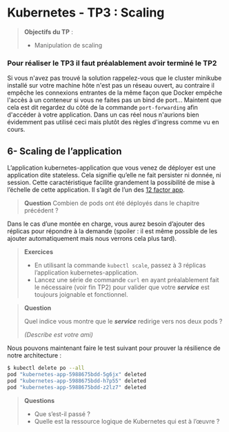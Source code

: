 # Kubernetes - TP3 : Scaling
> **Objectifs du TP** :
>- Manipulation de scaling
>

### Pour réaliser le TP3 il faut préalablement avoir terminé le TP2

Si vous n'avez pas trouvé la solution rappelez-vous que le cluster minikube installé sur votre machine hôte n'est pas un réseau ouvert, au contraire il empêche les connexions entrantes de la même façon que Docker empêche l'accès à un conteneur si vous ne faites pas un bind de port... Maintent que cela est dit regardez du côté de la commande `port-forwarding` afin d'accéder à votre application. Dans un cas réel nous n'aurions bien évidemment pas utilisé ceci mais plutôt des règles d'ingress comme vu en cours. 

## 6- Scaling de l’application

L’application kubernetes-application que vous venez de déployer est une application dite stateless. Cela signifie qu’elle ne fait persister ni donnée, ni session. Cette caractéristique facilite grandement la possibilité de mise à l’échelle de cette application. Il s’agit de l’un des [12 factor app](https://12factor.net/fr/).

> **Question**
> Combien de pods ont été déployés dans le chapitre précédent ?

Dans le cas d’une montée en charge, vous aurez besoin d’ajouter des réplicas pour répondre à la demande (spoiler : il est même possible de les ajouter automatiquement mais nous verrons cela plus tard).

> **Exercices**
>- En utilisant la commande `kubectl scale`, passez à 3 réplicas l’application kubernetes-application.
>- Lancez une série de commande `curl` en ayant préalablement fait le nécessaire (voir fin TP2) pour valider que votre ***service*** est toujours joignable et fonctionnel.

> **Question**
>
> Quel indice vous montre que le ***service*** redirige vers nos deux pods ?
>
>  _(Describe est votre ami)_

Nous pouvons maintenant faire le test suivant pour prouver la résilience de notre architecture :

```sh
$ kubectl delete po --all
pod "kubernetes-app-5988675bdd-5g6jx" deleted
pod "kubernetes-app-5988675bdd-h7p55" deleted
pod "kubernetes-app-5988675bdd-z2lz7" deleted
```
> **Questions**
>- Que s’est-il passé ?
>- Quelle est la ressource logique de Kubernetes qui est à l’œuvre ?
